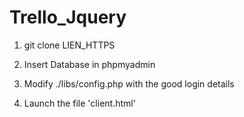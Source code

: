 # Trello_Jquery

1. git clone LIEN_HTTPS

2. Insert Database in phpmyadmin

3. Modify ./libs/config.php with the good login details

4. Launch the file 'client.html'
